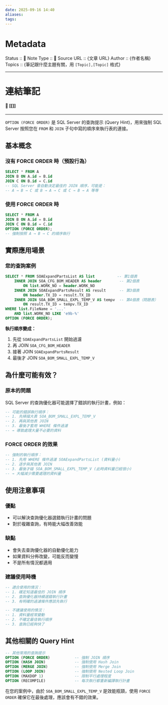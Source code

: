 ```yaml
---
date: 2025-09-16 14:40
aliases:
tags:
---
```

# Metadata
Status :: 🌱
Note Type :: 📰
Source URL :: {文章 URL}
Author :: {作者名稱}
Topics :: {筆記跟什麼主題有關，用 `[Topic],[Topic]` 格式}

---
# 連結筆記
#### 📑 [[]]

---

`OPTION (FORCE ORDER)` 是 SQL Server 的查詢提示 (Query Hint)，用來強制 SQL Server 按照您在 `FROM` 和 `JOIN` 子句中寫的順序來執行表的連接。

## 基本概念

### **沒有 FORCE ORDER 時（預設行為）**

```sql
SELECT * FROM A 
JOIN B ON A.id = B.id 
JOIN C ON B.id = C.id
-- SQL Server 會自動決定最佳的 JOIN 順序，可能是：
-- A → B → C 或 B → A → C 或 C → B → A 等等
```

### **使用 FORCE ORDER 時**

```sql
SELECT * FROM A 
JOIN B ON A.id = B.id 
JOIN C ON B.id = C.id
OPTION (FORCE ORDER);
-- 強制按照 A → B → C 的順序執行
```

## 實際應用場景

### **您的查詢案例**

```sql
SELECT * FROM SOAExpandPartsList AS list          -- 第1個表
    INNER JOIN SOA_CFG_BOM_HEADER AS header        -- 第2個表  
        ON list.WORK_NO = header.WORK_NO
    INNER JOIN SOAExpandPartsResult AS result      -- 第3個表
        ON header.TX_ID = result.TX_ID
    INNER JOIN SOA_BOM_SMALL_EXPL_TEMP_V AS tempv  -- 第4個表（問題表）
        ON result.TX_ID = tempv.TX_ID
WHERE list.FileName = '...' 
    AND list.WORK_NO LIKE 'e9b-%'
OPTION (FORCE ORDER);
```

**執行順序變成：**

1. 先從 `SOAExpandPartsList` 開始過濾
2. 再 JOIN `SOA_CFG_BOM_HEADER`
3. 接著 JOIN `SOAExpandPartsResult`
4. 最後才 JOIN `SOA_BOM_SMALL_EXPL_TEMP_V`

## 為什麼可能有效？

### **原本的問題**

SQL Server 的查詢優化器可能選擇了錯誤的執行計畫，例如：

```sql
-- 可能的錯誤執行順序：
-- 1. 先掃描大表 SOA_BOM_SMALL_EXPL_TEMP_V
-- 2. 再與其他表 JOIN
-- 3. 最後才套用 WHERE 條件過濾
-- → 導致處理大量不必要的資料
```

### **FORCE ORDER 的效果**

```sql
-- 強制的執行順序：
-- 1. 先用 WHERE 條件過濾 SOAExpandPartsList (資料量小)
-- 2. 逐步與其他表 JOIN
-- 3. 最後才碰 SOA_BOM_SMALL_EXPL_TEMP_V (此時資料量已經很小)
-- → 大幅減少需要處理的資料量
```

## 使用注意事項

### **優點**

- 可以解決查詢優化器選錯執行計畫的問題
- 對於複雜查詢，有時能大幅改善效能

### **缺點**

- 會失去查詢優化器的自動優化能力
- 如果資料分佈改變，可能反而變慢
- 不是所有情況都適用

### **建議使用時機**

```sql
-- 適合使用的情況：
-- 1. 確定知道最佳的 JOIN 順序
-- 2. 查詢優化器持續選錯執行計畫
-- 3. 有明確的過濾條件應該先執行

-- 不建議使用的情況：
-- 1. 資料量經常變動
-- 2. 不確定最佳執行順序
-- 3. 查詢已經夠快了
```

## 其他相關的 Query Hint

```sql
-- 其他常用的查詢提示
OPTION (FORCE ORDER)           -- 強制 JOIN 順序
OPTION (HASH JOIN)             -- 強制使用 Hash Join
OPTION (MERGE JOIN)            -- 強制使用 Merge Join
OPTION (LOOP JOIN)             -- 強制使用 Nested Loop Join
OPTION (MAXDOP 1)              -- 限制平行處理程度
OPTION (RECOMPILE)             -- 每次執行都重新編譯執行計畫
```

在您的案例中，由於 `SOA_BOM_SMALL_EXPL_TEMP_V` 是效能瓶頸，使用 `FORCE ORDER` 確保它在最後處理，應該會有不錯的效果。